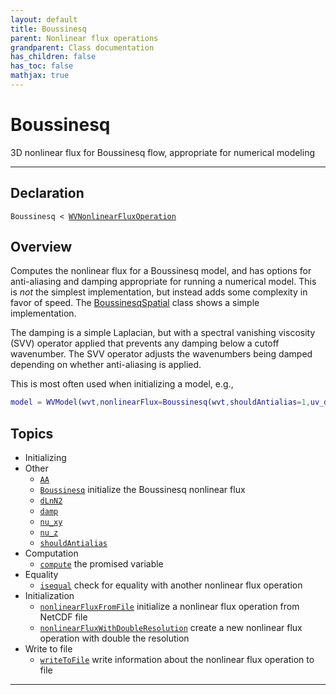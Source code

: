```yaml
---
layout: default
title: Boussinesq
parent: Nonlinear flux operations
grandparent: Class documentation
has_children: false
has_toc: false
mathjax: true
---
```


#  Boussinesq

3D nonlinear flux for Boussinesq flow, appropriate for numerical modeling


---

## Declaration

<div class="language-matlab highlighter-rouge"><div class="highlight"><pre class="highlight"><code>Boussinesq < <a href="/classes/wvnonlinearfluxoperation/" title="WVNonlinearFluxOperation">WVNonlinearFluxOperation</a></code></pre></div></div>

## Overview
 
  Computes the nonlinear flux for a Boussinesq model, and has options
  for anti-aliasing and damping appropriate for running a numerical
  model. This is *not* the simplest implementation, but instead adds
  some complexity in favor of speed. The [BoussinesqSpatial](/classes/boussinesqspatial/) class
  shows a simple implementation.
 
  The damping is a simple Laplacian, but with a spectral vanishing
  viscosity (SVV) operator applied that prevents any damping below a
  cutoff wavenumber. The SVV operator adjusts the wavenumbers being
  damped depending on whether anti-aliasing is applied.
 
  This is most often used when initializing a model, e.g.,
 
  ```matlab
  model = WVModel(wvt,nonlinearFlux=Boussinesq(wvt,shouldAntialias=1,uv_damp=wvt.uMax));
  ```
 
    


## Topics
+ Initializing
+ Other
  + [`AA`](/classes-nonlinearfluxes/boussinesq/aa.html) 
  + [`Boussinesq`](/classes-nonlinearfluxes/boussinesq/boussinesq.html) initialize the Boussinesq nonlinear flux
  + [`dLnN2`](/classes-nonlinearfluxes/boussinesq/dlnn2.html) 
  + [`damp`](/classes-nonlinearfluxes/boussinesq/damp.html) 
  + [`nu_xy`](/classes-nonlinearfluxes/boussinesq/nu_xy.html) 
  + [`nu_z`](/classes-nonlinearfluxes/boussinesq/nu_z.html) 
  + [`shouldAntialias`](/classes-nonlinearfluxes/boussinesq/shouldantialias.html) 
+ Computation
  + [`compute`](/classes-nonlinearfluxes/boussinesq/compute.html) the promised variable
+ Equality
  + [`isequal`](/classes-nonlinearfluxes/boussinesq/isequal.html) check for equality with another nonlinear flux operation
+ Initialization
  + [`nonlinearFluxFromFile`](/classes-nonlinearfluxes/boussinesq/nonlinearfluxfromfile.html) initialize a nonlinear flux operation from NetCDF file
  + [`nonlinearFluxWithDoubleResolution`](/classes-nonlinearfluxes/boussinesq/nonlinearfluxwithdoubleresolution.html) create a new nonlinear flux operation with double the resolution
+ Write to file
  + [`writeToFile`](/classes-nonlinearfluxes/boussinesq/writetofile.html) write information about the nonlinear flux operation to file


---
